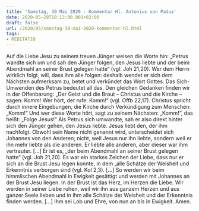```yaml
---
title: 'Samstag, 30 Mai 2020 : Kommentar Hl. Antonius von Padua'
date: 2020-05-29T18:13:00.001+02:00
draft: false
url: /2020/05/samstag-30-mai-2020-kommentar-hl.html
tags: 
- MEDITATIO
---
```


Auf die Liebe Jesu zu seinem treuen Jünger weisen die Worte hin: „Petrus wandte sich um und sah den Jünger folgen, den Jesus liebte und der beim Abendmahl an seiner Brust gelegen hatte“ (vgl. Joh 21,20). Wer dem Herrn wirklich folgt, will, dass ihm alle folgen: deshalb wendet er sich dem Nächsten aufmerksam zu, betet und verkündet das Wort Gottes. Das Sich-Umwenden des Petrus bedeutet all das. Den gleichen Gedanken finden wir in der Offenbarung: „Der Geist und die Braut – Christus und die Kirche – sagen: Komm! Wer hört, der rufe: Komm!“ (vgl. Offb 22,17). Christus spricht durch innere Eingebungen, die Kirche durch Verkündigung zum Menschen: „Komm!“ Und wer diese Worte hört, sagt zu seinem Nächsten: „Komm!“, das heißt: „Folge Jesus!“ Als Petrus sich umwandte, sah er also direkt hinter sich den Jünger gehen, den Jesus liebte. Jesus liebt den, der ihm nachfolgt. Obwohl sein Name nicht genannt wird, unterscheidet sich Johannes von den Anderen; nicht, weil Jesus nur ihn liebte, sondern weil er ihn mehr liebte als die anderen. Er liebte alle anderen, aber dieser war ihm vertrauter. \[…\] Er ist es, „der beim Abendmahl an seiner Brust gelegen hatte“ (vgl. Joh 21,20). Es war ein starkes Zeichen der Liebe, dass nur er sich an die Brust Jesu legen konnte, in dem „alle Schätze der Weisheit und Erkenntnis verborgen sind (vgl. Kol 2,3). \[…\] So werden wir beim himmlischen Abendmahl in Ewigkeit gesättigt und werden mit Johannes an der Brust Jesu liegen. In der Brust ist das Herz, im Herzen die Liebe. Wir werden in seiner Liebe ruhen, weil wir ihn aus ganzem Herzen und aus ganzer Seele lieben und in ihm alle Schätze der Weisheit und der Erkenntnis finden werden. \[…\] Ihm sei Lob und Ehre, von nun an bis in Ewigkeit. Amen.